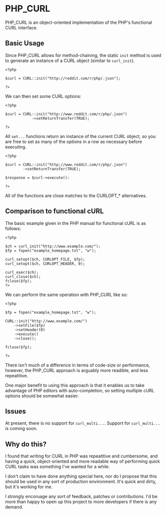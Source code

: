 # PHP_CURL

PHP_CURL is an object-oriented implementation of the PHP's functional CURL interface.

## Basic Usage

Since PHP_CURL allows for method-chaining, the static `init` method is used to
generate an instance of a CURL object (similar to `curl_init`).

    <?php
	
	$curl = CURL::init("http://reddit.com/r/php/.json");

    ?>

We can then set some CURL options:

    <?php

    $curl = CURL::init("http://www.reddit.com/r/php/.json")
                ->setReturnTransfer(TRUE);

    ?>

All `set...` functions return an instance of the current CURL object, so you
are free to set as many of the options in a row as necessary before executing.

    <?php

    $curl = CURL::init("http://www.reddit.com/r/php/.json")
            ->setReturnTransfer(TRUE);

    $response = $curl->execute():

    ?>

All of the functions are close matches to the CURLOPT_* alternatives.

## Comparison to functional cURL

The basic example given in the PHP manual for functional cURL is as follows:

    <?php

    $ch = curl_init("http://www.example.com/");
    $fp = fopen("example_homepage.txt", "w");

    curl_setopt($ch, CURLOPT_FILE, $fp);
    curl_setopt($ch, CURLOPT_HEADER, 0);

    curl_exec($ch);
    curl_close($ch);
    fclose($fp);
    ?>

We can perform the same operation with PHP_CURL like so:

    <?php

    $fp = fopen("example_homepage.txt", "w");

    CURL::init("http://www.example.com/")
        ->setFile($fp)
        ->setHeader(0)
        ->execute()
        ->close();

    fclose($fp);

    ?>

There isn't much of a difference in terms of code-size or performance, however,
the PHP_CURL approach is arguably more readible, and less repeatitive.

One major benefit to using this approach is that it enables us to take advantage
of PHP editors with auto-completion, so setting multiple cURL options should be
somewhat easier.

## Issues

At present, there is no support for `curl_multi...`. Support for `curl_multi...`
is coming soon.

## Why do this?

I found that writing for CURL in PHP was repeatitive and cumbersome, and 
having a quick, object-oriented and more readable way of performing quick CURL
tasks was something I've wanted for a while.

I don't claim to have done anything special here, nor do I propose that this
should be used in any sort of production environment. It's quick and dirty, but
it's working for me.

I strongly encoruage any sort of feedback, patches or contributions. I'd be more
than happy to open up this project to more developers if there is any demand.
